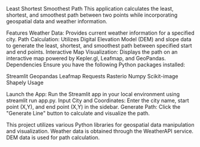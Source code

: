 Least Shortest Smoothest Path
This application calculates the least, shortest, and smoothest path between two points while incorporating geospatial data and weather information.

Features
Weather Data: Provides current weather information for a specified city.
Path Calculation: Utilizes Digital Elevation Model (DEM) and slope data to generate the least, shortest, and smoothest path between specified start and end points.
Interactive Map Visualization: Displays the path on an interactive map powered by Kepler.gl, Leafmap, and GeoPandas.
Dependencies
Ensure you have the following Python packages installed:

Streamlit
Geopandas
Leafmap
Requests
Rasterio
Numpy
Scikit-image
Shapely
Usage

Launch the App: Run the Streamlit app in your local environment using streamlit run app.py.
Input City and Coordinates: Enter the city name, start point (X,Y), and end point (X,Y) in the sidebar.
Generate Path: Click the "Generate Line" button to calculate and visualize the path.

This project utilizes various Python libraries for geospatial data manipulation and visualization.
Weather data is obtained through the WeatherAPI service.
DEM data is used for path calculation.

